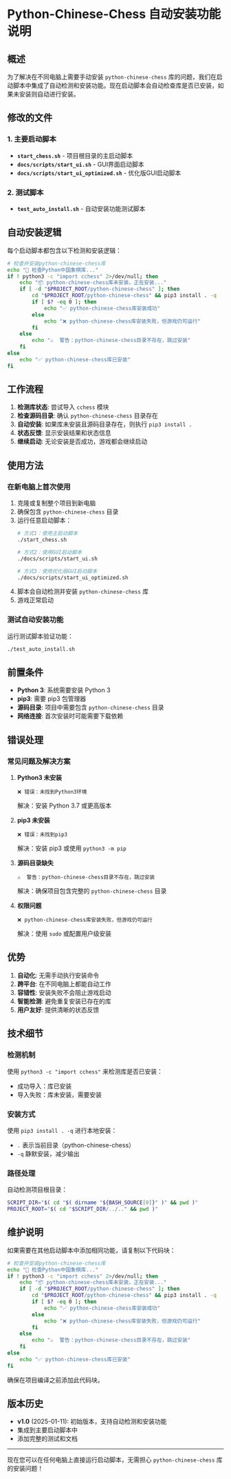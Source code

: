 # Python-Chinese-Chess 自动安装功能说明

## 概述

为了解决在不同电脑上需要手动安装 `python-chinese-chess` 库的问题，我们在启动脚本中集成了自动检测和安装功能。现在启动脚本会自动检查库是否已安装，如果未安装则自动进行安装。

## 修改的文件

### 1. 主要启动脚本

- **`start_chess.sh`** - 项目根目录的主启动脚本
- **`docs/scripts/start_ui.sh`** - GUI界面启动脚本
- **`docs/scripts/start_ui_optimized.sh`** - 优化版GUI启动脚本

### 2. 测试脚本

- **`test_auto_install.sh`** - 自动安装功能测试脚本

## 自动安装逻辑

每个启动脚本都包含以下检测和安装逻辑：

```bash
# 检查并安装python-chinese-chess库
echo "🐍 检查Python中国象棋库..."
if ! python3 -c "import cchess" 2>/dev/null; then
    echo "📦 python-chinese-chess库未安装，正在安装..."
    if [ -d "$PROJECT_ROOT/python-chinese-chess" ]; then
        cd "$PROJECT_ROOT/python-chinese-chess" && pip3 install . -q
        if [ $? -eq 0 ]; then
            echo "✅ python-chinese-chess库安装成功"
        else
            echo "❌ python-chinese-chess库安装失败，但游戏仍可运行"
        fi
    else
        echo "⚠️  警告：python-chinese-chess目录不存在，跳过安装"
    fi
else
    echo "✅ python-chinese-chess库已安装"
fi
```

## 工作流程

1. **检测库状态**: 尝试导入 `cchess` 模块
2. **检查源码目录**: 确认 `python-chinese-chess` 目录存在
3. **自动安装**: 如果库未安装且源码目录存在，则执行 `pip3 install .`
4. **状态反馈**: 显示安装结果和状态信息
5. **继续启动**: 无论安装是否成功，游戏都会继续启动

## 使用方法

### 在新电脑上首次使用

1. 克隆或复制整个项目到新电脑
2. 确保包含 `python-chinese-chess` 目录
3. 运行任意启动脚本：
   ```bash
   # 方式1：使用主启动脚本
   ./start_chess.sh
   
   # 方式2：使用GUI启动脚本
   ./docs/scripts/start_ui.sh
   
   # 方式3：使用优化版GUI启动脚本
   ./docs/scripts/start_ui_optimized.sh
   ```
4. 脚本会自动检测并安装 `python-chinese-chess` 库
5. 游戏正常启动

### 测试自动安装功能

运行测试脚本验证功能：
```bash
./test_auto_install.sh
```

## 前置条件

- **Python 3**: 系统需要安装 Python 3
- **pip3**: 需要 pip3 包管理器
- **源码目录**: 项目中需要包含 `python-chinese-chess` 目录
- **网络连接**: 首次安装时可能需要下载依赖

## 错误处理

### 常见问题及解决方案

1. **Python3 未安装**
   ```
   ❌ 错误：未找到Python3环境
   ```
   解决：安装 Python 3.7 或更高版本

2. **pip3 未安装**
   ```
   ❌ 错误：未找到pip3
   ```
   解决：安装 pip3 或使用 `python3 -m pip`

3. **源码目录缺失**
   ```
   ⚠️  警告：python-chinese-chess目录不存在，跳过安装
   ```
   解决：确保项目包含完整的 `python-chinese-chess` 目录

4. **权限问题**
   ```
   ❌ python-chinese-chess库安装失败，但游戏仍可运行
   ```
   解决：使用 `sudo` 或配置用户级安装

## 优势

1. **自动化**: 无需手动执行安装命令
2. **跨平台**: 在不同电脑上都能自动工作
3. **容错性**: 安装失败不会阻止游戏启动
4. **智能检测**: 避免重复安装已存在的库
5. **用户友好**: 提供清晰的状态反馈

## 技术细节

### 检测机制

使用 `python3 -c "import cchess"` 来检测库是否已安装：
- 成功导入：库已安装
- 导入失败：库未安装，需要安装

### 安装方式

使用 `pip3 install . -q` 进行本地安装：
- `.` 表示当前目录（python-chinese-chess）
- `-q` 静默安装，减少输出

### 路径处理

自动检测项目根目录：
```bash
SCRIPT_DIR="$( cd "$( dirname "${BASH_SOURCE[0]}" )" && pwd )"
PROJECT_ROOT="$( cd "$SCRIPT_DIR/../.." && pwd )"
```

## 维护说明

如果需要在其他启动脚本中添加相同功能，请复制以下代码块：

```bash
# 检查并安装python-chinese-chess库
echo "🐍 检查Python中国象棋库..."
if ! python3 -c "import cchess" 2>/dev/null; then
    echo "📦 python-chinese-chess库未安装，正在安装..."
    if [ -d "$PROJECT_ROOT/python-chinese-chess" ]; then
        cd "$PROJECT_ROOT/python-chinese-chess" && pip3 install . -q
        if [ $? -eq 0 ]; then
            echo "✅ python-chinese-chess库安装成功"
        else
            echo "❌ python-chinese-chess库安装失败，但游戏仍可运行"
        fi
    else
        echo "⚠️  警告：python-chinese-chess目录不存在，跳过安装"
    fi
else
    echo "✅ python-chinese-chess库已安装"
fi
```

确保在项目编译之前添加此代码块。

## 版本历史

- **v1.0** (2025-01-11): 初始版本，支持自动检测和安装功能
- 集成到主要启动脚本中
- 添加完整的测试和文档

---

现在您可以在任何电脑上直接运行启动脚本，无需担心 `python-chinese-chess` 库的安装问题！